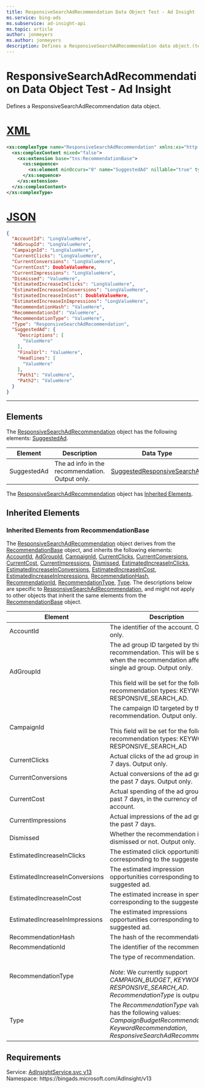 ```yaml
---
title: ResponsiveSearchAdRecommendation Data Object Test - Ad Insight
ms.service: bing-ads
ms.subservice: ad-insight-api
ms.topic: article
author: jonmeyers
ms.author: jonmeyers
description: Defines a ResponsiveSearchAdRecommendation data object.(test)
---
```

# ResponsiveSearchAdRecommendation Data Object Test - Ad Insight
Defines a ResponsiveSearchAdRecommendation data object.

# [XML](#tab/xml)

```xml
<xs:complexType name="ResponsiveSearchAdRecommendation" xmlns:xs="http://www.w3.org/2001/XMLSchema">
  <xs:complexContent mixed="false">
    <xs:extension base="tns:RecommendationBase">
      <xs:sequence>
        <xs:element minOccurs="0" name="SuggestedAd" nillable="true" type="tns:SuggestedResponsiveSearchAd" />
      </xs:sequence>
    </xs:extension>
  </xs:complexContent>
</xs:complexType>
```

# [JSON](#tab/json)

```json
{
  "AccountId": "LongValueHere",
  "AdGroupId": "LongValueHere",
  "CampaignId": "LongValueHere",
  "CurrentClicks": "LongValueHere",
  "CurrentConversions": "LongValueHere",
  "CurrentCost": DoubleValueHere,
  "CurrentImpressions": "LongValueHere",
  "Dismissed": "ValueHere",
  "EstimatedIncreaseInClicks": "LongValueHere",
  "EstimatedIncreaseInConversions": "LongValueHere",
  "EstimatedIncreaseInCost": DoubleValueHere,
  "EstimatedIncreaseInImpressions": "LongValueHere",
  "RecommendationHash": "ValueHere",
  "RecommendationId": "ValueHere",
  "RecommendationType": "ValueHere",
  "Type": "ResponsiveSearchAdRecommendation",
  "SuggestedAd": {
    "Descriptions": [
      "ValueHere"
    ],
    "FinalUrl": "ValueHere",
    "Headlines": [
      "ValueHere"
    ],
    "Path1": "ValueHere",
    "Path2": "ValueHere"
  }
}
```

-----

## <a name="elements"></a>Elements

The [ResponsiveSearchAdRecommendation](responsivesearchadrecommendation.md) object has the following elements: [SuggestedAd](#suggestedad).

|Element|Description|Data Type|
|-----------|---------------|-------------|
|<a name="suggestedad"></a>SuggestedAd|The ad info in the recommendation. Output only.|[SuggestedResponsiveSearchAd](suggestedresponsivesearchad.md)|

The [ResponsiveSearchAdRecommendation](responsivesearchadrecommendation.md) object has [Inherited Elements](#inheritedelements).

## <a name="inheritedelements"></a>Inherited Elements

### <a name="inheritedelementsrecommendationbase"></a>Inherited Elements from RecommendationBase
The [ResponsiveSearchAdRecommendation](responsivesearchadrecommendation.md) object derives from the [RecommendationBase](recommendationbase.md) object, and inherits the following elements: [AccountId](#accountid), [AdGroupId](#adgroupid), [CampaignId](#campaignid), [CurrentClicks](#currentclicks), [CurrentConversions](#currentconversions), [CurrentCost](#currentcost), [CurrentImpressions](#currentimpressions), [Dismissed](#dismissed), [EstimatedIncreaseInClicks](#estimatedincreaseinclicks), [EstimatedIncreaseInConversions](#estimatedincreaseinconversions), [EstimatedIncreaseInCost](#estimatedincreaseincost), [EstimatedIncreaseInImpressions](#estimatedincreaseinimpressions), [RecommendationHash](#recommendationhash), [RecommendationId](#recommendationid), [RecommendationType](#recommendationtype), [Type](#type). The descriptions below are specific to [ResponsiveSearchAdRecommendation](responsivesearchadrecommendation.md), and might not apply to other objects that inherit the same elements from the [RecommendationBase](recommendationbase.md) object.  

|Element|Description|Data Type|
|-----------|---------------|-------------|
|<a name="accountid"></a>AccountId|The identifier of the account. Output only. |**long**|
|<a name="adgroupid"></a>AdGroupId|The ad group ID targeted by this recommendation. This will be set only when the recommendation affects a single ad group. Output only.<br/><br/>This field will be set for the following recommendation types: KEYWORD, RESPONSIVE_SEARCH_AD.|**long**|
|<a name="campaignid"></a>CampaignId|The campaign ID targeted by this recommendation. Output only.<br/><br/>This field will be set for the following recommendation types: KEYWORD, RESPONSIVE_SEARCH_AD|**long**|
|<a name="currentclicks"></a>CurrentClicks|Actual clicks of the ad group in the past 7 days. Output only. |**long**|
|<a name="currentconversions"></a>CurrentConversions|Actual conversions of the ad group in the past 7 days. Output only. |**long**|
|<a name="currentcost"></a>CurrentCost|Actual spending of the ad group in the past 7 days, in the currency of this account.|**double**|
|<a name="currentimpressions"></a>CurrentImpressions|Actual impressions of the ad group in the past 7 days.|**long**|
|<a name="dismissed"></a>Dismissed|Whether the recommendation is dismissed or not. Output only. |**boolean**|
|<a name="estimatedincreaseinclicks"></a>EstimatedIncreaseInClicks|The estimated click opportunities corresponding to the suggested ad.|**long**|
|<a name="estimatedincreaseinconversions"></a>EstimatedIncreaseInConversions|The estimated impression opportunities corresponding to the suggested ad.|**long**|
|<a name="estimatedincreaseincost"></a>EstimatedIncreaseInCost|The estimated increase in spend corresponding to the suggested ad.|**double**|
|<a name="estimatedincreaseinimpressions"></a>EstimatedIncreaseInImpressions|The estimated impressions opportunities corresponding to the suggested ad.|**long**|
|<a name="recommendationhash"></a>RecommendationHash|The hash of the recommendation.|**string**|
|<a name="recommendationid"></a>RecommendationId|The identifier of the recommendation.|**string**|
|<a name="recommendationtype"></a>RecommendationType|The type of recommendation.<br/><br/>*Note*: We currently support *CAMPAIGN_BUDGET*, *KEYWORD*, and *RESPONSIVE_SEARCH_AD*. *RecommendationType* is output only.|**string**|
|<a name="type"></a>Type|The *RecommendationType* value set has the following values: *CampaignBudgetRecommendation*, *KeywordRecommendation*, *ResponsiveSearchAdRecommendation*.|[RecommendationType](recommendationtype.md)|

## Requirements
Service: [AdInsightService.svc v13](https://adinsight.api.bingads.microsoft.com/Api/Advertiser/AdInsight/v13/AdInsightService.svc)  
Namespace: https\://bingads.microsoft.com/AdInsight/v13  

